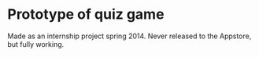 Prototype of quiz game
===

Made as an internship project spring 2014. Never released to the Appstore, but fully working.